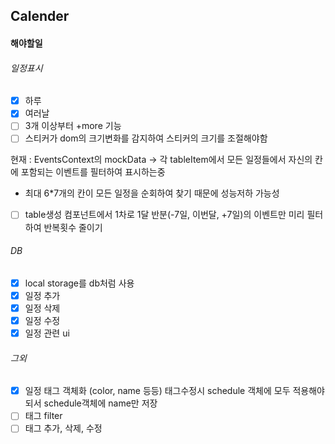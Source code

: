 ## Calender

#### 해야할일

###### 일정표시

- [x] 하루
- [x] 여러날
- [ ] 3개 이상부터 +more 기능
- [ ] 스티커가 dom의 크기변화를 감지하여 스티커의 크기를 조절해야함

현재 : EventsContext의 mockData -> 각 tableItem에서 모든 일정들에서 자신의 칸에 포함되는 이벤트를 필터하여 표시하는중

- 최대 6\*7개의 칸이 모든 일정을 순회하여 찾기 때문에 성능저하 가능성
- [ ] table생성 컴포넌트에서 1차로 1달 반분(-7일, 이번달, +7일)의 이벤트만 미리 필터하여 반복횟수 줄이기

###### DB

- [x] local storage를 db처럼 사용
- [x] 일정 추가
- [x] 일정 삭제
- [x] 일정 수정
- [x] 일정 관련 ui

###### 그외

- [x] 일정 태그 객체화 (color, name 등등) 태그수정시 schedule 객체에 모두 적용해야 되서 schedule객체에 name만 저장
- [ ] 태그 filter
- [ ] 태그 추가, 삭제, 수정

